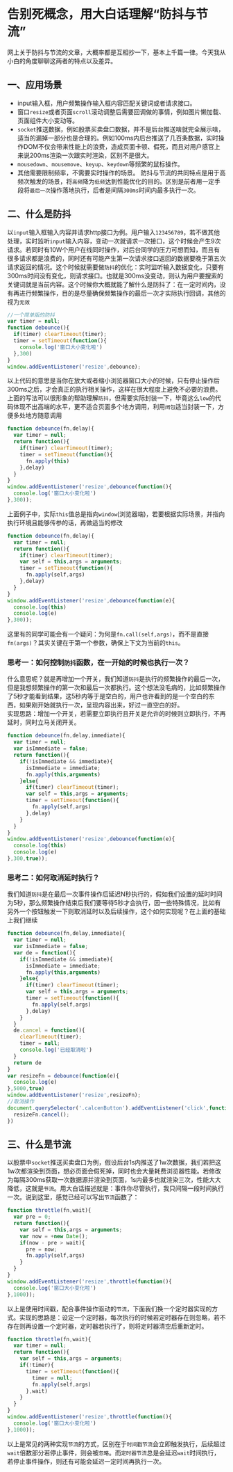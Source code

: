 # 告别死概念，用大白话理解“防抖与节流”
网上关于防抖与节流的文章，大概率都是互相抄一下，基本上千篇一律。今天我从小白的角度聊聊这两者的特点以及差异。
## 一、应用场景
- input输入框，用户频繁操作输入框内容匹配关键词或者请求接口。
- 窗口`resize`或者页面`scroll`滚动调整后需要回调做的事情，例如图片懒加载、页面组件大小变动等。
- `socket`推送数据，例如股票买卖盘口数据，并不是后台推送啥就完全展示啥，适当的漏掉一部分也是合理的。例如100ms内后台推送了几百条数据，实时操作DOM不仅会带来性能上的浪费，造成页面卡顿、假死，而且对用户感官上来说200ms渲染一次跟实时渲染，区别不是很大。
- `mousedown`、`mousemove`、`keyup`、`keydown`等频繁的鼠标操作。
- 其他需要限制频率，不需要实时操作的场景。
防抖与节流的共同特点是用于高频次触发的场景，将`高频`降为`低频`达到性能优化的目的。区别是前者用一定手段将`最后一次`操作落地执行，后者是间隔`300ms`时间内最多执行一次。
## 二、什么是防抖
以`input`输入框输入内容并请求http接口为例。用户输入`123456789`，若不做其他处理，实时监听`input`输入内容，变动一次就请求一次接口，这个时候会产生9次请求。若同时有10W个用户在线同时操作，对后台同学的压力可想而知，而且有很多请求都是浪费的，同时还有可能产生第一次请求接口返回的数据要晚于第五次请求返回的情况。这个时候就需要做`防抖`的优化：实时监听输入数据变化，只要有300ms时间没有变化，则请求接口。也就是300ms没变动，则认为用户要搜索的关键词就是当前内容。这个时候你大概就能了解什么是防抖了：在一定时间内，没有再进行频繁操作，目的是尽量确保频繁操作的最后一次才实际执行回调，其他的视为`无效`
```js
//一个简单版的防抖
var timer = null;
function debounce(){
  if(timer) clearTimeout(timer);
  timer = setTimeout(function(){
    console.log('窗口大小变化啦')
  },300)
}
window.addEventListener('resize',debounce);
```
以上代码的意思是当你在放大或者缩小浏览器窗口大小的时候，只有停止操作后300ms之后，才会真正的执行相关操作，这样在很大程度上避免不必要的浪费。<br />
上面的写法可以很形象的帮助理解`防抖`，但需要实际封装一下，毕竟这么`low`的代码体现不出高端的水平，更不适合页面多个地方调用，利用`闭包`适当封装一下，方便多处地方随意调用
```js
function debounce(fn,delay){
  var timer = null;
  return function(){
    if(timer) clearTimeout(timer);
    timer = setTimeout(function(){
      fn.apply(this)
    },delay)
  }
}
window.addEventListener('resize',debounce(function(){
  console.log('窗口大小变化啦')
},300));
```
上面例子中，实际`this`值总是指向`window`(浏览器端)，若要根据实际场景，并指向执行环境且能够传参的话，再做适当的修改
```js
function debounce(fn,delay){
  var timer = null;
  return function(){
    if(timer) clearTimeout(timer);
    var self = this,args = arguments;
    timer = setTimeout(function(){
      fn.apply(self,args)
    },delay)
  }
}
window.addEventListener('resize',debounce(function(e){
  console.log(this)
  console.log(e)
},300));
```
这里有的同学可能会有一个疑问：为何是`fn.call(self,args)`，而不是直接`fn(args)`？其实关键在于第一个参数，确保上下文为当前的`this`。
### 思考一：如何控制`防抖`函数，在一开始的时候也执行一次？
什么意思呢？就是再增加一个开关，我们知道`防抖`是执行的频繁操作的最后一次，但是我想频繁操作的第一次和最后一次都执行。这个想法没毛病的，比如频繁操作了5秒才能看到结果，这5秒内等于是空白的，用户也许看到的是一个空白的东西，如果刚开始就执行一次，呈现内容出来，好过一直空白的好。<br />
实现思路：增加一个开关，若需要立即执行且开关是允许的时候则立即执行，不再延时，同时立马关闭开关。
```js
function debounce(fn,delay,immediate){
  var timer = null;
  var isImmediate = false;
  return function(){
    if(!isImmediate && immediate){
      isImmediate = immediate;
      fn.apply(this,arguments)
    }else{
      if(timer) clearTimeout(timer);
      var self = this,args = arguments;
      timer = setTimeout(function(){
        fn.apply(self,args)
      },delay)
    }
  }
}
window.addEventListener('resize',debounce(function(e){
  console.log(this)
  console.log(e)
},300,true));
```
### 思考二：如何取消延时执行？
我们知道`防抖`是在最后一次事件操作后延迟N秒执行的，假如我们设置的延时时间为5秒，那么频繁操作结束后我们要等待5秒才会执行，因一些特殊情况，比如有另外一个按钮触发一下则取消延时以及后续操作，这个如何实现呢？在上面的基础上我们继续
```js
function debounce(fn,delay,immediate){
  var timer = null;
  var isImmediate = false;
  var de = function(){
    if(!isImmediate && immediate){
      isImmediate = immediate;
      fn.apply(this,arguments)
    }else{
      if(timer) clearTimeout(timer);
      var self = this,args = arguments;
      timer = setTimeout(function(){
        fn.apply(self,args)
      },delay)
    }
  }
  de.cancel = function(){
    clearTimeout(timer);
    timer = null;
    console.log('已经取消啦')
  }
  return de
}
var resizeFn = debounce(function(e){
  console.log(e)
},5000,true)
window.addEventListener('resize',resizeFn);
//取消操作
document.querySelector('.calcenButton').addEventListener('click',function(){
  resizeFn.cancel();
})
```
## 三、什么是节流
以股票中`socket`推送买卖盘口为例，假设后台1s内推送了1w次数据，我们若把这1w次都渲染到页面，想必页面会假死掉，同时也会大量耗费浏览器性能。若修改为每隔300ms获取一次数据源并渲染到页面，1s内最多也就渲染三次，性能大大降低，这就是`节流`。用大白话描述就是：事件你尽管执行，我只间隔一段时间执行一次。说到这里，感觉已经可以写出`节流`函数了：
```js
function throttle(fn,wait){
  var pre = 0;
  return function(){
    var self = this,args = arguments;
    var now = +new Date();
    if(now - pre > wait){
      pre = now;
      fn.apply(self,args)
    }
  }
}
window.addEventListener('resize',throttle(function(){
  console.log('窗口大小变化啦')
},1000));
```
以上是使用时间戳，配合事件操作驱动的`节流`，下面我们换一个定时器实现的方式。实现的思路是：设定一个定时器，每次执行的时候若定时器存在则忽略，若不存在则再设置一个定时器，定时器若执行了，则将定时器清空后重新定时。
```js
function throttle(fn,wait){
  var timer = null;
  return function(){
    var self = this,args = arguments;
    if(!timer){
      timer = setTimeout(function(){
        timer = null;
        fn.apply(self,args)
      },wait)
    }
  }
}
window.addEventListener('resize',throttle(function(){
  console.log('窗口大小变化啦')
},1000));
```
以上是常见的两种实现`节流`的方式，区别在于`时间戳节流`会立即触发执行，后续超过`wait`倍数部分若停止事件，则会被`忽略`。而`定时器节流`总是会延迟`wait`时间执行，若停止事件操作，则还有可能会延迟一定时间再执行一次。